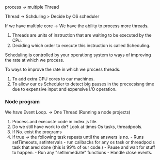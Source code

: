 
process -> multiple Thread

Thread -> Schduling > Decide by OS scheduler

If we have multiple core -> We have the ability to process more threads.

1. Threads are units of instruction that are waiting to be executed by the CPu.
2. Deciding which order to execute this instruction is called Scheduling.

Scheduling is controlled by your operationg system to ways of improving the rate at which we process.

To ways to improve the rate in which we process threads.

1. To add extra CPU cores to our machines.
2. To allow our os Scheduler to detect big pauses in the procecsisng time due to expensive input and expensive I/O operation.

### Node program

We have Event Loop. -> One Thread (Running a node projects)
1.  Process and execuste code in index.js file.
2.  Do we still have work to do? Look at times  Os tasks, threadpools.
3. If No. exist the programs
4. If true -> the following task repeats until the answers is no.
          - Runs setTimeouts, setIntervals
          - run callbacks for any os task or threadpools task that ared done (this is 99% of our code.)
          - Pause and wait for stuff to happen.
          - Run any "setImmediate" functions
          - Handle close events.




